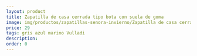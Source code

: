 ```yaml
---
layout: product
title: Zapatilla de casa cerrada tipo bota con suela de goma
image: img/productos/zapatillas-senora-invierno/Zapatilla de casa cerrada tipo bota con suela de goma=29=gris azul marino Vulladi.webp
price: 29
tags: gris azul marino Vulladi
description: 
order: 0
---
```

